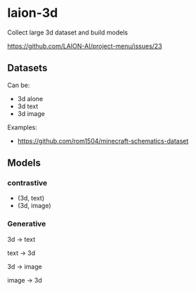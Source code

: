 # laion-3d
Collect large 3d dataset and build models


https://github.com/LAION-AI/project-menu/issues/23


## Datasets

Can be:
* 3d alone
* 3d text
* 3d image

Examples:
* https://github.com/rom1504/minecraft-schematics-dataset

## Models

### contrastive

* (3d, text)
* (3d, image)

### Generative

3d -> text 

text -> 3d 

3d -> image 

image -> 3d 
